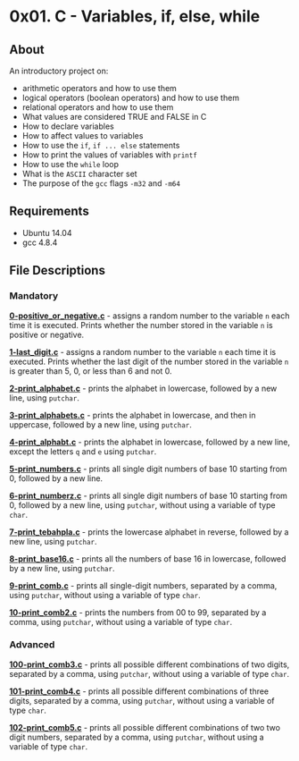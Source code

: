 # 0x01. C - Variables, if, else, while
## About
An introductory project on:
- arithmetic operators and how to use them
- logical operators (boolean operators) and how to use them
- relational operators and how to use them
- What values are considered TRUE and FALSE in C
- How to declare variables
- How to affect values to variables
- How to use the `if`, `if ... else` statements
- How to print the values of variables with `printf`
- How to use the `while` loop
- What is the `ASCII` character set
- The purpose of the `gcc` flags `-m32` and `-m64`
## Requirements
- Ubuntu 14.04
- gcc 4.8.4
## File Descriptions
### Mandatory
**[0-positive_or_negative.c](0-positive_or_negative.c)** - assigns a random number to the variable `n` each time it is executed. Prints whether the number stored in the variable `n` is positive or negative.

**[1-last_digit.c](1-last_digit.c)** - assigns a random number to the variable `n` each time it is executed. Prints whether the last digit of the number stored in the variable `n` is greater than 5, 0, or less than 6 and not 0.

**[2-print_alphabet.c](2-print_alphabet.c)** - prints the alphabet in lowercase, followed by a new line, using `putchar`.

**[3-print_alphabets.c](3-print_alphabets.c)** - prints the alphabet in lowercase, and then in uppercase, followed by a new line, using `putchar`.

**[4-print_alphabt.c](4-print_alphabt.c)** - prints the alphabet in lowercase, followed by a new line, except the letters `q` and `e` using `putchar`.

**[5-print_numbers.c](5-print_numbers.c)** - prints all single digit numbers of base 10 starting from 0, followed by a new line.

**[6-print_numberz.c](6-print_numberz.c)** - prints all single digit numbers of base 10 starting from 0, followed by a new line, using `putchar`, without using a variable of type `char`.

**[7-print_tebahpla.c](7-print_tebahpla.c)** - prints the lowercase alphabet in reverse, followed by a new line, using `putchar`.

**[8-print_base16.c](8-print_base16.c)** - prints all the numbers of base 16 in lowercase, followed by a new line, using `putchar`.

**[9-print_comb.c](9-print_comb.c)** - prints all single-digit numbers, separated by a comma, using `putchar`, without using a variable of type `char`.

**[10-print_comb2.c](10-print_comb2.c)** - prints the numbers from 00 to 99, separated by a comma, using `putchar`, without using a variable of type `char`.

### Advanced
**[100-print_comb3.c](100-print_comb3.c)** - prints all possible different combinations of two digits, separated by a comma, using `putchar`, without using a variable of type `char`.

**[101-print_comb4.c](101-print_comb4.c)** - prints all possible different combinations of three digits, separated by a comma, using `putchar`, without using a variable of type `char`.

**[102-print_comb5.c](102-print_comb5.c)** - prints all possible different combinations of two two digit numbers, separated by a comma, using `putchar`, without using a variable of type `char`.

